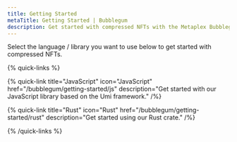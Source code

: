 ```yaml
---
title: Getting Started
metaTitle: Getting Started | Bubblegum
description: Get started with compressed NFTs with the Metaplex Bubblegum program.
---
```


Select the language / library you want to use below to get started with compressed NFTs.

{% quick-links %}

{% quick-link title="JavaScript" icon="JavaScript" href="/bubblegum/getting-started/js" description="Get started with our JavaScript library based on the Umi framework." /%}

{% quick-link title="Rust" icon="Rust" href="/bubblegum/getting-started/rust" description="Get started using our Rust crate." /%}

{% /quick-links %}
